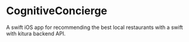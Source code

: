 # CognitiveConcierge
A swift iOS app for recommending the best local restaurants with a swift with kitura backend API.
